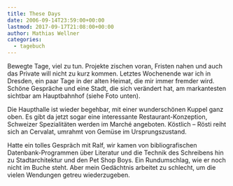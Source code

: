 ```yaml
---
title: These Days
date: 2006-09-14T23:59:00+00:00
lastmod: 2017-09-17T21:08:00+00:00
author: Mathias Wellner
categories:
  - tagebuch
---
```

Bewegte Tage, viel zu tun. Projekte zischen voran, Fristen nahen und auch das Private will nicht zu kurz kommen. Letztes Wochenende war ich in Dresden, ein paar Tage in der alten Heimat, die mir immer fremder wird. Schöne Gespräche und eine Stadt, die sich verändert hat, am markantesten sichtbar am Hauptbahnhof (siehe Foto unten).

Die Haupthalle ist wieder begehbar, mit einer wunderschönen Kuppel ganz oben. Es gibt da jetzt sogar eine interessante Restaurant-Konzeption, Schweizer Spezialitäten werden im Marché angeboten. Köstlich &#8211; Rösti reiht sich an Cervalat, umrahmt von Gemüse im Ursprungszustand.

Hatte ein tolles Gespräch mit Ralf, wir kamen von bibliografischen Datenbank-Programmen über Literatur und die Technik des Schreibens hin zu Stadtarchitektur und den Pet Shop Boys. Ein Rundumschlag, wie er noch nicht im Buche steht. Aber mein Gedächtnis arbeitet zu schlecht, um die vielen Wendungen getreu wiederzugeben.